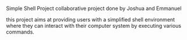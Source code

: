 Simple Shell Project
collaborative project done by Joshua and Emmanuel

this project aims at providing users with a simplified shell environment where they can interact with their computer system by executing various commands.
